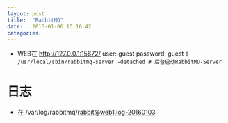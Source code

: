 ```yaml
---
layout: post
title:  "RabbitMQ"
date:   2015-01-06 15:16:42
categories: 
---
```


* WEB在 http://127.0.0.1:15672/ user: guest password: guest
`$ /usr/local/sbin/rabbitmq-server -detached # 后台启动RabbitMQ-Server`

# 日志
* 在 /var/log/rabbitmq/rabbit@web1.log-20160103
